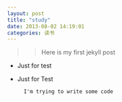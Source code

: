 ```yaml
---  
layout: post  
title: "study"  
date: 2013-08-02 14:19:01  
categories: 读书  
---  
```


>> Here is my first jekyll post  

+ Just for test  
* Just for Test  

        I'm trying to write some code  
